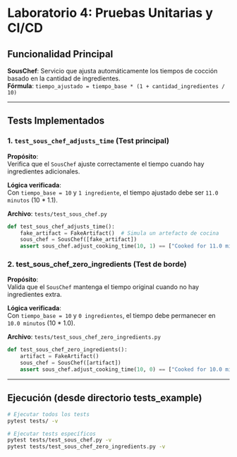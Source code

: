 # Laboratorio 4: Pruebas Unitarias y CI/CD

## Funcionalidad Principal
**SousChef**: Servicio que ajusta automáticamente los tiempos de cocción basado en la cantidad de ingredientes.  
**Fórmula**: `tiempo_ajustado = tiempo_base * (1 + cantidad_ingredientes / 10)`

---

## Tests Implementados

### 1. `test_sous_chef_adjusts_time` (Test principal)
**Propósito**:  
Verifica que el `SousChef` ajuste correctamente el tiempo cuando hay ingredientes adicionales.

**Lógica verificada**:  
Con `tiempo_base = 10` y `1 ingrediente`, el tiempo ajustado debe ser `11.0 minutos` (10 * 1.1).

**Archivo**: `tests/test_sous_chef.py`
```python
def test_sous_chef_adjusts_time():
    fake_artifact = FakeArtifact()  # Simula un artefacto de cocina
    sous_chef = SousChef([fake_artifact])
    assert sous_chef.adjust_cooking_time(10, 1) == ["Cooked for 11.0 minutes"]
```

### 2. test_sous_chef_zero_ingredients (Test de borde)
**Propósito**:  
Valida que el `SousChef` mantenga el tiempo original cuando no hay ingredientes extra.

**Lógica verificada**:  
Con `tiempo_base = 10` y `0 ingredientes`, el tiempo debe permanecer en `10.0 minutos` (10 * 1.0).

**Archivo**: `tests/test_sous_chef_zero_ingredients.py`
```python
def test_sous_chef_zero_ingredients():
    artifact = FakeArtifact()
    sous_chef = SousChef([artifact])
    assert sous_chef.adjust_cooking_time(10, 0) == ["Cooked for 10.0 minutes"]
```

---

## Ejecución (desde directorio tests_example)
```bash
# Ejecutar todos los tests
pytest tests/ -v

# Ejecutar tests específicos
pytest tests/test_sous_chef.py -v
pytest tests/test_sous_chef_zero_ingredients.py -v
```